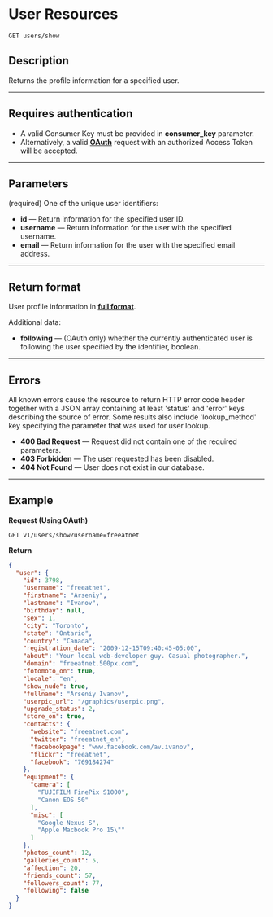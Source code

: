 # User Resources

    GET users/show

## Description
Returns the profile information for a specified user.

***

## Requires authentication
* A valid Consumer Key must be provided in **consumer_key** parameter.
* Alternatively, a valid **[OAuth][]** request with an authorized Access Token will be accepted.

***

## Parameters
(required) One of the unique user identifiers:

- **id** — Return information for the specified user ID.
- **username** — Return information for the user with the specified username.
- **email** — Return information for the user with the specified email address.

***

## Return format
User profile information in **[full format][]**.

Additional data:
- **following** — (OAuth only) whether the currently authenticated user is following the user specified by the identifier, boolean.

***

## Errors
All known errors cause the resource to return HTTP error code header together with a JSON array containing at least 'status' and 'error' keys describing the source of error. Some results also include 'lookup_method' key specifying the parameter that was used for user lookup.

- **400 Bad Request** — Request did not contain one of the required parameters.
- **403 Forbidden** — The user requested has been disabled.
- **404 Not Found** — User does not exist in our database.

***

## Example
**Request (Using OAuth)**

    GET v1/users/show?username=freeatnet

**Return**
``` json
{
  "user": {
    "id": 3798,
    "username": "freeatnet",
    "firstname": "Arseniy",
    "lastname": "Ivanov",
    "birthday": null,
    "sex": 1,
    "city": "Toronto",
    "state": "Ontario",
    "country": "Canada",
    "registration_date": "2009-12-15T09:40:45-05:00",
    "about": "Your local web-developer guy. Casual photographer.",
    "domain": "freeatnet.500px.com",
    "fotomoto_on": true,
    "locale": "en",
    "show_nude": true,
    "fullname": "Arseniy Ivanov",
    "userpic_url": "/graphics/userpic.png",
    "upgrade_status": 2,
    "store_on": true,
    "contacts": {
      "website": "freeatnet.com",
      "twitter": "freeatnet_en",
      "facebookpage": "www.facebook.com/av.ivanov",
      "flickr": "freeatnet",
      "facebook": "769184274"
    },
    "equipment": {
      "camera": [
        "FUJIFILM FinePix S1000",
        "Canon EOS 50"
      ],
      "misc": [
        "Google Nexus S",
        "Apple Macbook Pro 15\""
      ]
    },
    "photos_count": 12,
    "galleries_count": 5,
    "affection": 20,
    "friends_count": 57,
    "followers_count": 77,
    "following": false
  }
}
```

[OAuth]: https://github.com/500px/api-documentation/tree/master/authentication
[full format]: https://github.com/500px/api-documentation/blob/master/basics/formats_and_terms.md#full-format
